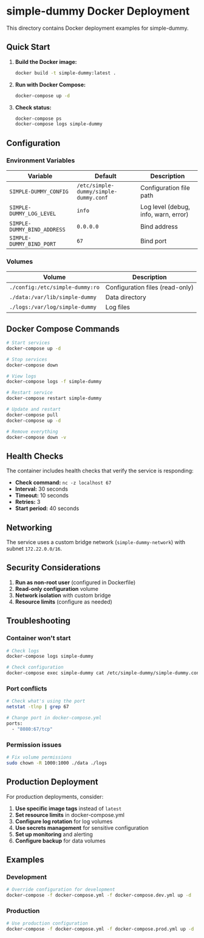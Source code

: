 # simple-dummy Docker Deployment

This directory contains Docker deployment examples for simple-dummy.

## Quick Start

1. **Build the Docker image:**
   ```bash
   docker build -t simple-dummy:latest .
   ```

2. **Run with Docker Compose:**
   ```bash
   docker-compose up -d
   ```

3. **Check status:**
   ```bash
   docker-compose ps
   docker-compose logs simple-dummy
   ```

## Configuration

### Environment Variables

| Variable | Default | Description |
|----------|---------|-------------|
| `SIMPLE-DUMMY_CONFIG` | `/etc/simple-dummy/simple-dummy.conf` | Configuration file path |
| `SIMPLE-DUMMY_LOG_LEVEL` | `info` | Log level (debug, info, warn, error) |
| `SIMPLE-DUMMY_BIND_ADDRESS` | `0.0.0.0` | Bind address |
| `SIMPLE-DUMMY_BIND_PORT` | `67` | Bind port |

### Volumes

| Volume | Description |
|--------|-------------|
| `./config:/etc/simple-dummy:ro` | Configuration files (read-only) |
| `./data:/var/lib/simple-dummy` | Data directory |
| `./logs:/var/log/simple-dummy` | Log files |

## Docker Compose Commands

```bash
# Start services
docker-compose up -d

# Stop services
docker-compose down

# View logs
docker-compose logs -f simple-dummy

# Restart service
docker-compose restart simple-dummy

# Update and restart
docker-compose pull
docker-compose up -d

# Remove everything
docker-compose down -v
```

## Health Checks

The container includes health checks that verify the service is responding:

- **Check command:** `nc -z localhost 67`
- **Interval:** 30 seconds
- **Timeout:** 10 seconds
- **Retries:** 3
- **Start period:** 40 seconds

## Networking

The service uses a custom bridge network (`simple-dummy-network`) with subnet `172.22.0.0/16`.

## Security Considerations

1. **Run as non-root user** (configured in Dockerfile)
2. **Read-only configuration** volume
3. **Network isolation** with custom bridge
4. **Resource limits** (configure as needed)

## Troubleshooting

### Container won't start
```bash
# Check logs
docker-compose logs simple-dummy

# Check configuration
docker-compose exec simple-dummy cat /etc/simple-dummy/simple-dummy.conf
```

### Port conflicts
```bash
# Check what's using the port
netstat -tlnp | grep 67

# Change port in docker-compose.yml
ports:
  - "8080:67/tcp"
```

### Permission issues
```bash
# Fix volume permissions
sudo chown -R 1000:1000 ./data ./logs
```

## Production Deployment

For production deployments, consider:

1. **Use specific image tags** instead of `latest`
2. **Set resource limits** in docker-compose.yml
3. **Configure log rotation** for log volumes
4. **Use secrets management** for sensitive configuration
5. **Set up monitoring** and alerting
6. **Configure backup** for data volumes

## Examples

### Development
```bash
# Override configuration for development
docker-compose -f docker-compose.yml -f docker-compose.dev.yml up -d
```

### Production
```bash
# Use production configuration
docker-compose -f docker-compose.yml -f docker-compose.prod.yml up -d
```

